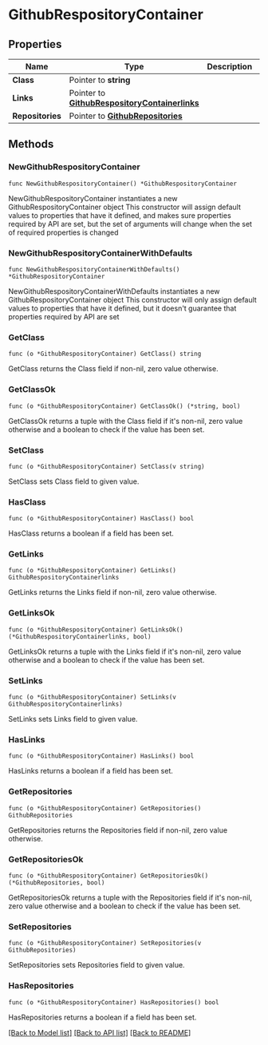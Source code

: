 # GithubRespositoryContainer

## Properties

Name | Type | Description | Notes
------------ | ------------- | ------------- | -------------
**Class** | Pointer to **string** |  | [optional] 
**Links** | Pointer to [**GithubRespositoryContainerlinks**](GithubRespositoryContainerlinks.md) |  | [optional] 
**Repositories** | Pointer to [**GithubRepositories**](GithubRepositories.md) |  | [optional] 

## Methods

### NewGithubRespositoryContainer

`func NewGithubRespositoryContainer() *GithubRespositoryContainer`

NewGithubRespositoryContainer instantiates a new GithubRespositoryContainer object
This constructor will assign default values to properties that have it defined,
and makes sure properties required by API are set, but the set of arguments
will change when the set of required properties is changed

### NewGithubRespositoryContainerWithDefaults

`func NewGithubRespositoryContainerWithDefaults() *GithubRespositoryContainer`

NewGithubRespositoryContainerWithDefaults instantiates a new GithubRespositoryContainer object
This constructor will only assign default values to properties that have it defined,
but it doesn't guarantee that properties required by API are set

### GetClass

`func (o *GithubRespositoryContainer) GetClass() string`

GetClass returns the Class field if non-nil, zero value otherwise.

### GetClassOk

`func (o *GithubRespositoryContainer) GetClassOk() (*string, bool)`

GetClassOk returns a tuple with the Class field if it's non-nil, zero value otherwise
and a boolean to check if the value has been set.

### SetClass

`func (o *GithubRespositoryContainer) SetClass(v string)`

SetClass sets Class field to given value.

### HasClass

`func (o *GithubRespositoryContainer) HasClass() bool`

HasClass returns a boolean if a field has been set.

### GetLinks

`func (o *GithubRespositoryContainer) GetLinks() GithubRespositoryContainerlinks`

GetLinks returns the Links field if non-nil, zero value otherwise.

### GetLinksOk

`func (o *GithubRespositoryContainer) GetLinksOk() (*GithubRespositoryContainerlinks, bool)`

GetLinksOk returns a tuple with the Links field if it's non-nil, zero value otherwise
and a boolean to check if the value has been set.

### SetLinks

`func (o *GithubRespositoryContainer) SetLinks(v GithubRespositoryContainerlinks)`

SetLinks sets Links field to given value.

### HasLinks

`func (o *GithubRespositoryContainer) HasLinks() bool`

HasLinks returns a boolean if a field has been set.

### GetRepositories

`func (o *GithubRespositoryContainer) GetRepositories() GithubRepositories`

GetRepositories returns the Repositories field if non-nil, zero value otherwise.

### GetRepositoriesOk

`func (o *GithubRespositoryContainer) GetRepositoriesOk() (*GithubRepositories, bool)`

GetRepositoriesOk returns a tuple with the Repositories field if it's non-nil, zero value otherwise
and a boolean to check if the value has been set.

### SetRepositories

`func (o *GithubRespositoryContainer) SetRepositories(v GithubRepositories)`

SetRepositories sets Repositories field to given value.

### HasRepositories

`func (o *GithubRespositoryContainer) HasRepositories() bool`

HasRepositories returns a boolean if a field has been set.


[[Back to Model list]](../README.md#documentation-for-models) [[Back to API list]](../README.md#documentation-for-api-endpoints) [[Back to README]](../README.md)


